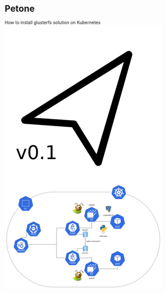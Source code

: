 # Petone
How to install glusterfs solution on Kubernetes
[![GitHub release](screenshot/release-v0.1.png)](https://github.com/crunchydevops/petone/releases)
![k8s-gluster](screenshot/glusterfs-postgresql.jpg)
